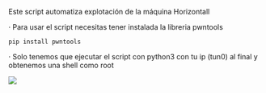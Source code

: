 Este script automatiza explotación de la máquina Horizontall

· Para usar el script necesitas tener instalada la libreria pwntools

    pip install pwntools

· Solo tenemos que ejecutar el script con python3 con tu ip (tun0) al final y obtenemos una shell como root

<img src="https://raw.githubusercontent.com/GatoGamer1155/Imagenes-Repositorios/main/hl.png">